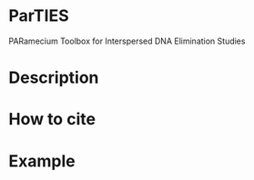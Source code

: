 # ParTIES
PARamecium Toolbox for Interspersed DNA Elimination Studies

# Description

# How to cite


# Example
